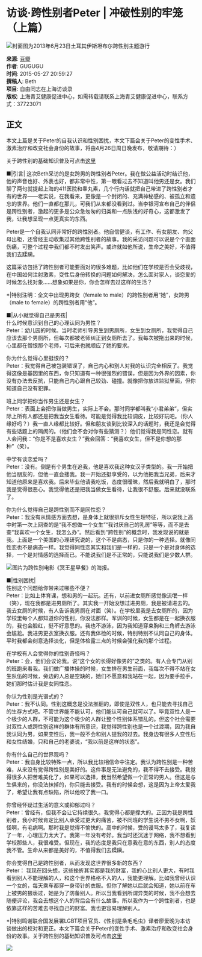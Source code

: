 # 访谈·跨性别者Peter | 冲破性别的牢笼（上篇）

![封面图为2013年6月23日土耳其伊斯坦布尔跨性别主题游行](https://img1.doubanio.com/view/note/large/public/p27088589.jpg)

**来源**: [豆瓣](https://www.douban.com)  
**作者**: GUGUGU  
**时间**: 2015-05-27 20:59:27  
**撰稿人**: Beth  
**项目**: 自由同志在上海访谈录  
**版权**: 上海青艾健康促进中心，如需转载请联系上海青艾健康促进中心，联系方式：37723071  

## 正文

本文上篇是关于Peter的自我认识和性别困扰，本文下篇会关于Peter的变性手术、激素治疗和改变社会身份的故事，将由4月26日周日晚发布，敬请期待：）

关于跨性别的基础知识普及可点击[这里](https://www.douban.com/link2/?url=http%3A%2F%2Fmp.weixin.qq.com%2Fs%3F__biz%3DMjM5MDc3MDc0OA%3D%3D%26mid%3D201280812%26idx%3D1%26sn%3D9152b0cfafdee1d694c58d3b8174f27a%23rd&link2key=5ec66ff3d9)  

■|引言| 这次Beth采访的是女跨男的跨性别者Peter。我在做公益活动时结识他，他的声音也好、外表也好，都非常中性，第一眼看过去不知道叫他男还是女。我们聊了两句就提起上海的411医院和睾丸素，几个行内话就把自己带进了跨性别者才有的世界——老实说，在我看来，更像是一个封闭的、充满神秘感的、被孤立和遗忘的世界。他们一直都在那儿，可我们从来都没看到过。当李银河宣布自己的伴侣是跨性别者，激起的更多是公众急匆匆的归类和一点肤浅的好奇心，这都激发了我，让我想呈现一点更真实的东西。 

Peter是一个自我认同非常好的跨性别者。他自信健谈，有工作、有女朋友、向父母出柜，还曾经主动收集过其他跨性别者的故事。我的采访问题可以说是个个直面伤痛，可整个过程中我们都不时发出笑声。或许就如他所说，生命之美好，不值得我们去蹂躏。 

这篇采访包括了跨性别者可能要面对的很多难题，比如他们在学校是否会受歧视，在中国如何注射激素，变性后身份转换的问题如何解决，怎么面对家人，谈恋爱的时候怎么找对象……想象如果是你，你会怎样去过这样的生活？   

\*|特别注明：全文中出现男跨女（female to male）的跨性别者用“她”，女跨男（male to female）的跨性别者用“他”。  

■|从小就觉得自己是男孩|   
什么时候意识到自己的心理认同为男性？  
Peter：幼儿园的时候。当时老师引导男生到男厕所，女生到女厕所，我觉得自己应该去那个男厕所，但每次都被老师纠正到女厕所去了。我每次被拖出来的时候，心里都在憎恨那个老师，可后来也就顺应了她的要求。

你为什么觉得心里挺恨的？  
Peter：我觉得自己被包装错误了，自己内心和别人对我的认识完全相反了。我觉得这像是基因里的东西，你只知道有一种很强烈的错误，但是因为外界的因素，你没有办法去反抗，只能自己内心跟自己较劲、碰撞。就像把你放进监狱里面，但你知道自己没有犯罪。

班上同学把你当作男生还是女生？  
Peter：表面上会把你当做男生，实际上不会。那时同学都叫我“小君弟弟”，但实际上所有人都还是把我当女生看待。可能是觉得我比较调皮，比较好玩吧。（你人缘好吗？）我一直人缘都比较好。但和朋友谈到比较深入的话题时，我还是会觉得有些话题上的隔阂的。（他们会不会对你有些猜测？）他们觉得我是同性恋。就有人会问我：“你是不是喜欢女生？”我会回答：“我喜欢女生，但不是你想的那种”（笑）。 

中学有谈恋爱吗？  
Peter：没有。倒是有个男生在追我，他是喜欢我这种女汉子类型的。我一开始把他当朋友的，但他一直会搂我。我一开始还挺享受的，以为他把我当兄弟，后来才知道他原来是喜欢我。后来毕业他请我吃饭，态度很暧昧，然后我就明白了，那时我是觉得很恶心。我觉得他还是把我当做女生看待，让我很不舒服。后来就没联系了。

你为什么觉得自己是跨性别而不是同性恋？  
Peter：我没有从情感方面去想，是身体上就很排斥女性生理特征，所以说我上高中时第一次上网查的是“我不想做一个女生”“我讨厌自己的乳房”等等，而不是去查“我喜欢一个女生，我怎么办”。然后看到“跨性别”的概念时，我发现说的就是我。上面是一个美国的心理研究说的，这个不是病态，只是你的一种选择。就像同性恋也不是病态一样。我觉得同性恋其实和我们是一样的，只是一个是对身体的选择，一个是对情感的选择而已。不能说我们是不正常的，只能说我们是少数人群。  

![图片为跨性别电影《冥王星早餐》的海报。](https://img3.doubanio.com/view/note/large/public/p27088662.jpg)

■|性别困扰|  
性别这个问题给你带来过哪些不便？  
Peter：比如上体育课，想和男的一起玩。还有，以前进女厕所感觉像流氓一样（笑），现在我都是进男厕所了。其实我一开始没想过进男厕，我是被请进去的。我去女厕的时候，有人告诉我男厕在对面（笑）。在学校里我是去女厕所的，因为学校里每个人都知道你的性别，你没法那样。军训的时候，女生都是在一起换衣服的，我也会脸红，挺不好意思的。我也不游泳，因为我知道穿束胸和三角裤去游泳会尴尬。我进男更衣室换衣服。还有我体检的时候，特别特别不认同自己的身体。平时我都会刻意选择淡化，但是体检露三点的时候会强化我的那个过程。 

在学校有人会觉得你的性别奇怪吗？  
Peter：会，他们会议论我。说“这个女的长得好像男的”之类的。有人会专门从别的班跑来看我。我们做广播体操的时候，女生排在男生前面，我每次不得不站在女生队伍的时候，旁边的人总是空缺的，她们不愿意和我站在一起，因为要手拉手，她们那时估计我是女同性恋。  

你认为性别是光谱式的？  
Peter：我不认同。性别这概念是没法推翻的，即使是双性人，也只能去寻找自己的生存方式吧。不管世界能不能认可，他们能认可自己就可以了。毕竟双性人是一个极少的人群，不可能为这个极少的人群让整个性别体系错乱的。但这个社会需要对双性人或跨性别这样的群体有所意识，我觉得跨性别也是一个过渡期，因为我自我认同为男，如果变性后，我一般不会和别人提我的过去。我身边有很多人变性后和女性结婚，只和自己的老婆说，“我以前是这样的状态”。  

你有什么自己的世界观吗？  
Peter：我自身比较特殊一点，所以我比较相信命中注定。我认为跨性别是一种苦难，从来没有觉得跨性别是美好的。这件事是无法避免的，我不得不去接受。我觉得很多人把苦难美化了，如果可以选择，我当然希望做一个正常的男人。但这是与生俱来的，你没法抹掉的，你只能去接受。我有的时候会想，这是因为上帝太爱我了，希望让我有点缺陷，所以他咬了我一口。  

你曾经怀疑过生活的意义或抑郁过吗？  
Peter：曾经有，但我不会让它持续很久。我觉得心都是撑大的。正因为我是跨性别者，我小时候肯定比别人承受过更大的痛苦，被不同班的学生说不男不女啊，妖怪啊，有毛病啊。那时我是觉得不愉快的。高中的时候，受的谩骂太多了，我复读了一年，心理压力太大了。我第一年没有考好。我当时还沉迷于网络，我不想看到学校那些人，我很难受。但现在，我的态度是我只在意我在意的东西，别人的态度我不管。生命从来都是美好的，不值得我们去蹂躏。  

你会觉得自己是跨性别者，从而发现这世界很多新的东西？  
Peter： 我现在回头想，这些挫折其实都是我的财富，我的心比别人更大，有时我看到别人不能理解的人，和这个世界格格不入的人，我能更理解。比如我曾经认识一个女的，每天乘车都穿一身带针的衣服。但你了解她以后就会知道，她以前在车上被男的猥亵过，她是为了防备别人。所以当我看到所谓异类的时候，我不会想去随便评论，我会去想这个人的背后会有什么故事。所以我作为一个跨性别者，也是依靠这样的苦难去寻找自己的财富。我也更容易理解别人。

\*|特别鸣谢联合国发展署LGBT项目官员、《性别是条毛毛虫》译者廖爱晚为本访谈做出的校对和更正。本文下篇会关于Peter的变性手术、激素治疗和改变社会身份的故事。关于跨性别的基础知识普及可点击[这里](https://www.douban.com/link2/?url=http%3A%2F%2Fmp.weixin.qq.com%2Fs%3F__biz%3DMjM5MDc3MDc0OA%3D%3D%26mid%3D201280812%26idx%3D1%26sn%3D9152b0cfafdee1d694c58d3b8174f27a%23rd&link2key=5ec66ff3d9)  

![](https://img9.doubanio.com/view/note/large/public/p27088714.jpg)